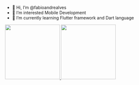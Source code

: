 - 👋 Hi, I’m @fabioandrealves
- 👀 I’m interested Mobile Development
- 🌱 I’m currently learning Flutter framework and Dart language

<div>
  <a href="https://github.com/fabioandrealves">
  <img height="180em" src="https://github-readme-stats.vercel.app/api?username=fabioandrealves&show_icons=true&theme=highcontrast&include_all_commits=true&count_private=true"/>
  <img height="180em" src="https://github-readme-stats.vercel.app/api/top-langs?username=fabioandrealves&layout=compact&langs_count=16&theme=highcontrast"/>
</div>
